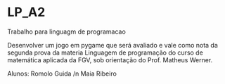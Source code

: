 # LP_A2
Trabalho para linguagm de programacao

Desenvolver um jogo em pygame que será avaliado e vale como nota da segunda prova da materia 
Linguagem de programação do curso de matemática aplicada da FGV, sob orientação do Prof. Matheus Werner.

Alunos:
Romolo Guida /n
Maia Ribeiro

